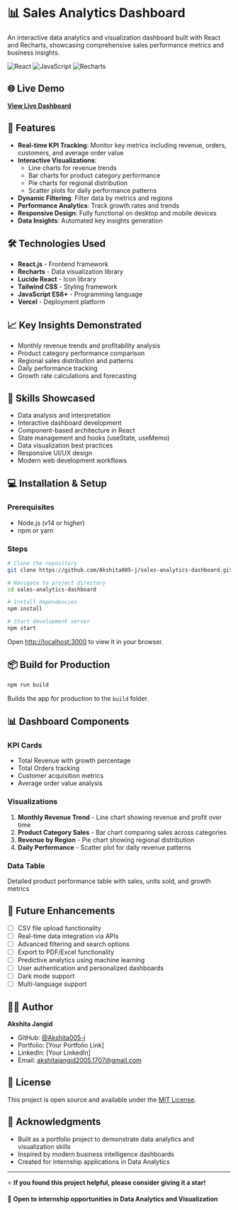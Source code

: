 # 📊 Sales Analytics Dashboard

An interactive data analytics and visualization dashboard built with React and Recharts, showcasing comprehensive sales performance metrics and business insights.

![React](https://img.shields.io/badge/React-20232A?style=for-the-badge&logo=react&logoColor=61DAFB)
![JavaScript](https://img.shields.io/badge/JavaScript-F7DF1E?style=for-the-badge&logo=javascript&logoColor=black)
![Recharts](https://img.shields.io/badge/Recharts-FF6384?style=for-the-badge&logo=chart.js&logoColor=white)

## 🌐 Live Demo

**[View Live Dashboard](https://sales-analytics-dashboard-14j8xuzay.vercel.app)**

## 🚀 Features

- **Real-time KPI Tracking**: Monitor key metrics including revenue, orders, customers, and average order value
- **Interactive Visualizations**: 
  - Line charts for revenue trends
  - Bar charts for product category performance
  - Pie charts for regional distribution
  - Scatter plots for daily performance patterns
- **Dynamic Filtering**: Filter data by metrics and regions
- **Performance Analytics**: Track growth rates and trends
- **Responsive Design**: Fully functional on desktop and mobile devices
- **Data Insights**: Automated key insights generation

## 🛠️ Technologies Used

- **React.js** - Frontend framework
- **Recharts** - Data visualization library
- **Lucide React** - Icon library
- **Tailwind CSS** - Styling framework
- **JavaScript ES6+** - Programming language
- **Vercel** - Deployment platform

## 📈 Key Insights Demonstrated

- Monthly revenue trends and profitability analysis
- Product category performance comparison
- Regional sales distribution and patterns
- Daily performance tracking
- Growth rate calculations and forecasting

## 🎯 Skills Showcased

- Data analysis and interpretation
- Interactive dashboard development
- Component-based architecture in React
- State management and hooks (useState, useMemo)
- Data visualization best practices
- Responsive UI/UX design
- Modern web development workflows

## 💻 Installation & Setup

### Prerequisites
- Node.js (v14 or higher)
- npm or yarn

### Steps
```bash
# Clone the repository
git clone https://github.com/Akshita005-j/sales-analytics-dashboard.git

# Navigate to project directory
cd sales-analytics-dashboard

# Install dependencies
npm install

# Start development server
npm start
```

Open [http://localhost:3000](http://localhost:3000) to view it in your browser.

## 📦 Build for Production
```bash
npm run build
```

Builds the app for production to the `build` folder.

## 📊 Dashboard Components

### KPI Cards
- Total Revenue with growth percentage
- Total Orders tracking
- Customer acquisition metrics
- Average order value analysis

### Visualizations
1. **Monthly Revenue Trend** - Line chart showing revenue and profit over time
2. **Product Category Sales** - Bar chart comparing sales across categories
3. **Revenue by Region** - Pie chart showing regional distribution
4. **Daily Performance** - Scatter plot for daily revenue patterns

### Data Table
Detailed product performance table with sales, units sold, and growth metrics

## 🔮 Future Enhancements

- [ ] CSV file upload functionality
- [ ] Real-time data integration via APIs
- [ ] Advanced filtering and search options
- [ ] Export to PDF/Excel functionality
- [ ] Predictive analytics using machine learning
- [ ] User authentication and personalized dashboards
- [ ] Dark mode support
- [ ] Multi-language support

## 👨‍💻 Author

**Akshita Jangid**
- GitHub: [@Akshita005-j](https://github.com/Akshita005-j)
- Portfolio: [Your Portfolio Link]
- LinkedIn: [Your LinkedIn]
- Email: akshitajangid2005.1707@gmail.com

## 📄 License

This project is open source and available under the [MIT License](LICENSE).

## 🙏 Acknowledgments

- Built as a portfolio project to demonstrate data analytics and visualization skills
- Inspired by modern business intelligence dashboards
- Created for internship applications in Data Analytics

---

⭐ **If you found this project helpful, please consider giving it a star!**

📧 **Open to internship opportunities in Data Analytics and Visualization**